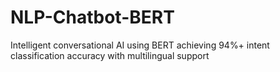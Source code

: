 # NLP-Chatbot-BERT
Intelligent conversational AI using BERT achieving 94%+ intent classification accuracy with multilingual support
